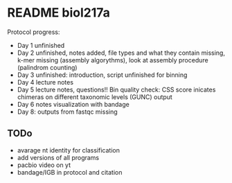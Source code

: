 # README biol217a

Protocol progress: 
- Day 1 unfinished
- Day 2 unfinished, notes added, file types and what they contain missing, k-mer missing (assembly algorythms), look at assembly procedure (palindrom counting)
- Day 3 unfinished: introduction, script unfinished for binning
- Day 4 lecture notes
- Day 5 lecture notes, questions!! Bin quality check: CSS score inicates chimeras on different taxonomic levels (GUNC) output
- Day 6 notes visualization with bandage
- Day 8: outputs from fastqc missing

## TODo

- avarage nt identity for classification
- add versions of all programs
- pacbio video on yt
- bandage/IGB in protocol and citation